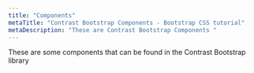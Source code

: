 ```yaml
---
title: "Components"
metaTitle: "Contrast Bootstrap Components - Bootstrap CSS tutorial"
metaDescription: "These are Contrast Bootstrap Components "
---
```


These are some components that can be found in the Contrast Bootstrap library

